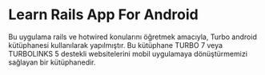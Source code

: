 # Learn Rails App For Android

Bu uygulama rails ve hotwired konularını öğretmek amacıyla, Turbo android kütüphanesi kullanılarak yapılmıştır.
Bu kütüphane TURBO 7 veya TURBOLINKS 5 destekli websitelerini mobil uygulamaya dönüştürmemizi sağlayan bir kütüphanedir.


